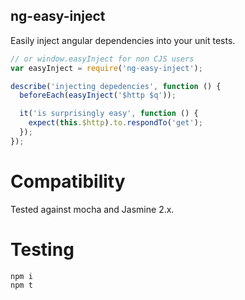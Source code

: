 ng-easy-inject
---

Easily inject angular dependencies into your unit tests.


```javascript
// or window.easyInject for non CJS users
var easyInject = require('ng-easy-inject');

describe('injecting depedencies', function () {
  beforeEach(easyInject('$http $q'));

  it('is surprisingly easy', function () {
    expect(this.$http).to.respondTo('get');
  });
});
```

# Compatibility

Tested against mocha and Jasmine 2.x.

# Testing

```
npm i
npm t
```
